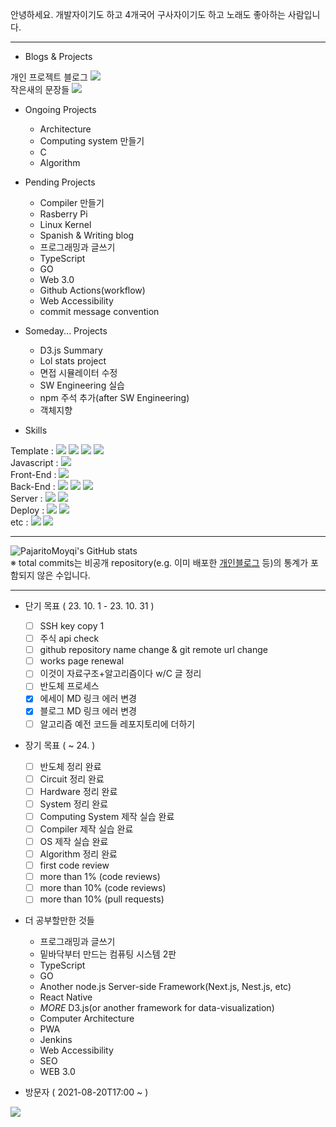 안녕하세요. 개발자이기도 하고 4개국어 구사자이기도 하고 노래도 좋아하는 사람입니다.

***


- Blogs & Projects

개인 프로젝트 블로그 <a href="https://www.pajaritoprojects.com" rel="noreferrer" target="_blank"><img src="https://img.shields.io/static/v1?label=Blog&message=Pajarito Projects Blog&color=<COLOR>"/></a>
<br>
작은새의 문장들 <a href="https://pajaritomoyqi.github.io/Daily-Inspiration" rel="noreferrer" target="_blank"><img src="https://img.shields.io/static/v1?label=Project&message=작은새의 문장들&color=<COLOR>"/></a>
<br>

- Ongoing Projects

  - Architecture<br>
  - Computing system 만들기<br>
  - C<br>
  - Algorithm<br>

- Pending Projects

  - Compiler 만들기<br>
  - Rasberry Pi<br>
  - Linux Kernel<br>
  - Spanish & Writing blog<br>
  - 프로그래밍과 글쓰기<br>
  - TypeScript<br>
  - GO<br>
  - Web 3.0<br>
  - Github Actions(workflow)<br>
  - Web Accessibility<br>
  - commit message convention<br>

- Someday... Projects

  - D3.js Summary<br>
  - Lol stats project<br>
  - 면접 시뮬레이터 수정<br>
  - SW Engineering 실습<br>
  - npm 주석 추가(after SW Engineering)<br>
  - 객체지향<br>

- Skills

Template : 
<img src="https://img.shields.io/badge/HTML5-E34F26?style=flat-square&logo=HTML5&logoColor=white"/>
<img src="https://img.shields.io/badge/EJS-b4ca65?style=flat-square&logoColor=white"/>
<img src="https://img.shields.io/badge/CSS3-1572B6?style=flat-square&logo=CSS3&logoColor=white"/>
<img src="https://img.shields.io/badge/Bootstrap-7952B3?style=flat-square&logo=Bootstrap&logoColor=white"/>
<br>
Javascript : 
<img src="https://img.shields.io/badge/Javascript-F7DF1E?style=flat-square&logo=JavaScript&logoColor=white"/>
<br>
Front-End : 
<img src="https://img.shields.io/badge/React-61DAFB?style=flat-square&logo=React&logoColor=white"/>
<br>
Back-End :
<img src="https://img.shields.io/badge/Node.js-339933?style=flat-square&logo=Node.js&logoColor=white"/>
<img src="https://img.shields.io/badge/Express-000000?style=flat-square&logo=Express&logoColor=white"/>
<img src="https://img.shields.io/badge/Django-092E20?style=flat-square&logo=Django&logoColor=white"/>
<br>
Server : 
<img src="https://img.shields.io/badge/Linux-FCC624?style=flat-square&logo=Linux&logoColor=white"/>
<img src="https://img.shields.io/badge/NGINX-009639?style=flat-square&logo=NGINX&logoColor=white"/>
<br>
Deploy : 
<img src="https://img.shields.io/badge/DigitalOcean-0080FF?style=flat-square&logo=DigitalOcean&logoColor=white"/>
<img src="https://img.shields.io/badge/GithubPages-181717?style=flat-square&logo=GitHub&logoColor=white"/>
<br>
etc : 
<img src="https://img.shields.io/badge/Responsive-6E85B2?style=flat-square&logoColor=white"/>
<img src="https://img.shields.io/badge/WebCrawling-B1D4E0?style=flat-square&logoColor=white"/>

***

![PajaritoMoyqi's GitHub stats](https://github-readme-stats.vercel.app/api?username=PajaritoMoyqi&show_icons=true&theme=radical)
<br>
&#8251; total commits는 비공개 repository(e.g. 이미 배포한 [개인블로그](http://www.pajaritoprojects.com "작은새 블로그") 등)의 통계가 포함되지 않은 수입니다.

***

- 단기 목표 ( 23. 10. 1 - 23. 10. 31 )
  - [ ] SSH key copy 1
  - [ ] 주식 api check
  - [ ] github repository name change & git remote url change
  - [ ] works page renewal
  - [ ] 이것이 자료구조+알고리즘이다 w/C 글 정리
  - [ ] 반도체 프로세스
  - [x] 에세이 MD 링크 에러 변경
  - [x] 블로그 MD 링크 에러 변경
  - [ ] 알고리즘 예전 코드들 레포지토리에 더하기

- 장기 목표 ( ~ 24. )
  - [ ] 반도체 정리 완료
  - [ ] Circuit 정리 완료
  - [ ] Hardware 정리 완료
  - [ ] System 정리 완료
  - [ ] Computing System 제작 실습 완료
  - [ ] Compiler 제작 실습 완료
  - [ ] OS 제작 실습 완료
  - [ ] Algorithm 정리 완료
  - [ ] first code review
  - [ ] more than 1% (code reviews)
  - [ ] more than 10% (code reviews)
  - [ ] more than 10% (pull requests)

- 더 공부할만한 것들
  - 프로그래밍과 글쓰기
  - 밑바닥부터 만드는 컴퓨팅 시스템 2판
  - TypeScript
  - GO
  - Another node.js Server-side Framework(Next.js, Nest.js, etc)
  - React Native
  - *MORE* D3.js(or another framework for data-visualization)
  - Computer Architecture
  - PWA
  - Jenkins
  - Web Accessibility
  - SEO
  - WEB 3.0

- 방문자 ( 2021-08-20T17:00 ~  )

<a href="https://hits.seeyoufarm.com"><img src="https://hits.seeyoufarm.com/api/count/incr/badge.svg?url=https%3A%2F%2Fgithub.com%2FPajaritoMoyqi&count_bg=%2379C83D&title_bg=%23555555&icon=&icon_color=%23E7E7E7&title=hits&edge_flat=false"/></a>